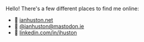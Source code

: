 Hello! There's a few different places to find me online:
- 🔗 [ianhuston.net](https://ianhuston.net)
- 💬 <a rel="me" href="https://mastodon.ie/@ianhuston">@ianhuston<wbr />@mastodon.ie</a>
- 💼 [linkedin.com/in/ihuston](https://www.linkedin.com/in/ihuston/)

